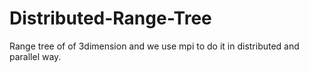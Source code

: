 # Distributed-Range-Tree
Range tree of of 3dimension and we use mpi to do it in distributed and parallel way.
